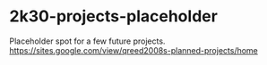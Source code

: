 # 2k30-projects-placeholder
Placeholder spot for a few future projects. https://sites.google.com/view/qreed2008s-planned-projects/home
